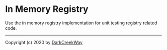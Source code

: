 ﻿# In Memory Registry

Use the in memory registry implementation for unit testing registry related code.

---

Copyright (c) 2020 by [DarkCreekWay](https://github.com/DarkCreekWay)
